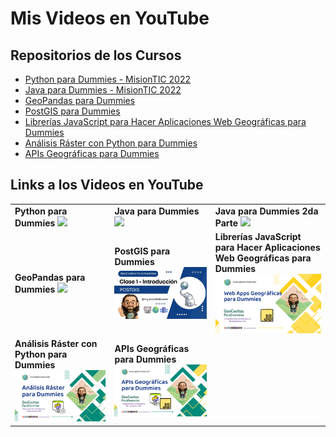 # Mis Videos en YouTube

## Repositorios de los Cursos

* [Python para Dummies - MisionTIC 2022](https://github.com/IngJuanMaSuarez/Python-Para-Dummies-MisionTIC2022)
* [Java para Dummies - MisionTIC 2022](https://github.com/IngJuanMaSuarez/Java-Para-Dummies-MisionTIC2022)
* [GeoPandas para Dummies](https://github.com/IngJuanMaSuarez/GeoPandas-para-Dummies)
* [PostGIS para Dummies](https://github.com/IngJuanMaSuarez/PostGIS-para-Dummies)
* [Librerías JavaScript para Hacer Aplicaciones Web Geográficas para Dummies](https://github.com/IngJuanMaSuarez/Librerias-JavaScript-para-Hacer-Aplicaciones-Web-Geograficas-para-Dummies)
* [Análisis Ráster con Python para Dummies](https://github.com/IngJuanMaSuarez/Analisis-Raster-con-Python-para-Dummies)
* [APIs Geográficas para Dummies](https://github.com/IngJuanMaSuarez/APis-Geograficas-para-Dummies)

## Links a los Videos en YouTube

<table style="width:100%">
<tr>
<td>
  <b>Python para Dummies</b>
<a href="https://youtu.be/Nfw6_mWWslc">
<img src="https://raw.githubusercontent.com/IngJuanMaSuarez/Mis-Videos-en-Youtube/main/Imagenes/python_para_dummies.jpg">
</a>
</td>
<td>
  <b>Java para Dummies</b>
<a href="https://youtu.be/oEJbZx1dORk">
<img src="https://raw.githubusercontent.com/IngJuanMaSuarez/Mis-Videos-en-Youtube/main/Imagenes/java_para_dummies.jpg">
</a>
</td>
<td>
  <b>Java para Dummies 2da Parte</b>
<a href="https://youtu.be/vV9zscTerbk">
<img src="https://raw.githubusercontent.com/IngJuanMaSuarez/Mis-Videos-en-Youtube/main/Imagenes/java_para_dummies2.jpg">
</a>
</td>
</tr>
<tr>
<td>
  <b>GeoPandas para Dummies</b>
<a href="https://youtu.be/DfPAEdD7Cjg">
<img src="https://raw.githubusercontent.com/IngJuanMaSuarez/Mis-Videos-en-Youtube/main/Imagenes/geopandas_para_dummies.jpg">
</a>
</td>
<td>
  <b>PostGIS para Dummies</b>
<a href="https://youtu.be/oVEUcYKemXQ">
<img src="https://raw.githubusercontent.com/IngJuanMaSuarez/Mis-Videos-en-Youtube/main/Imagenes/postgis_para_dummies.jpg">
</a>
</td>
<td>
  <b>Librerías JavaScript para Hacer Aplicaciones Web Geográficas para Dummies</b>
<a href="https://youtu.be/AyAMKEPxnHc">
<img src="https://raw.githubusercontent.com/IngJuanMaSuarez/Mis-Videos-en-Youtube/main/Imagenes/librerias_javascript_para_apps_geograficas.png">
</a>
</td>
</tr>


<tr>
<td>
  <b>Análisis Ráster con Python para Dummies</b>
<a href="https://youtu.be/TuIEF9gcMfI">
<img src="https://raw.githubusercontent.com/IngJuanMaSuarez/Mis-Videos-en-Youtube/main/Imagenes/analisis_raster_con_python.png">
</a>
</td>
<td> 
    <b>APIs Geográficas para Dummies</b>
<a href="https://youtu.be/dMA9pYiwZh4">
<img src="https://raw.githubusercontent.com/IngJuanMaSuarez/Mis-Videos-en-Youtube/main/Imagenes/apis_para_dummies.png">
</a>
</td>
<td>
</td>
</tr>


</table>
